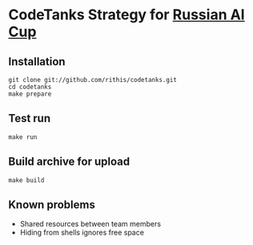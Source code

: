 # CodeTanks Strategy for [Russian AI Cup](http://russianaicup.ru)

## Installation

```
git clone git://github.com/rithis/codetanks.git
cd codetanks
make prepare
```

## Test run

```
make run
```

## Build archive for upload

```
make build
```

## Known problems

* Shared resources between team members
* Hiding from shells ignores free space

